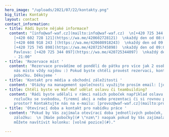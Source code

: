 ```yaml
---
hero_image: "/uploads/2021/07/22/kontakty.png"
big_title: Kontakty
layout: contact
contact_information:
- title: Rádi byste nějaké informace?
  content: "[info@waf-waf.cz](mailto:info@waf-waf.cz)  \n[+420 725 344 097](https://wa.me/420725344097)\n\nLetná:
    [+420 602 728 121](https://wa.me/420602728121)  \nkaždý den od 08:00 - 21:00\n\nBrno:
    [+420 608 918 243 ](https://wa.me/420608918243)  \nkaždý den od 09:00 - 21:00\n\nPalladium:
    [+420 725 745 898](https://wa.me/420725745898)  \nkaždý den od 09:00 - 20:00\n\nIP
    Pavlova: [+420 725 344 097](https://wa.me/420725344097)  \nkaždý den od 08:00
    - 21:00"
- title: 'Rezervace míst '
  content: 'Rezervace provádíme od pondělí do pátku pro více jak 2 osoby, které u
    nás místo vždy najdou :) Pokud byste chtěli provést rezervaci, kontaktujte danou
    pobočku. Děkujeme '
- title: 'Kontakt pro média a obchodní záležitosti '
  content: 'Otázky na management společnosti využijte prosím email: [jonas@waf-waf.cz](mailto:jonas@waf-waf.cz)'
- title: Chtěli byste ve Waf-Waf udělat oslavu či teambuilding?
  content: 'Rádi byste udělali v rámci našich poboček například oslavu narozenin,
    rozlučku se svobodou, firemní akci a nebo prezentaci či si rovnou pronajmout celý
    prostor? Kontaktujte nás na e-mailu: [provoz@waf-waf.cz](mailto:provoz@waf-waf.cz)'
- title: 'Otevírací doba a kontakt pro nabídku práce '
  content: "Pokud by Vás zajímala otevírací doba jednotlivých poboček, tak navštivte
    záložku:  \n [Naše pobočky](# \"nzm\") naopak pokud by Vás zajímala práce ve Waf-Waf
    můžete navštívit kolonku: [volné pozice](#)."

---
```

